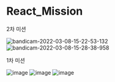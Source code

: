 # React_Mission
2차 미션

  ![bandicam-2022-03-08-15-22-53-132](https://user-images.githubusercontent.com/74793591/157180156-6cf0b351-988d-45b1-a033-dc1183e76b53.gif)
  ![bandicam-2022-03-08-15-28-38-958](https://user-images.githubusercontent.com/74793591/157180181-fc401fa6-1647-4e3e-913a-2b10f460c6fd.gif)

1차 미션
 
  ![image](https://user-images.githubusercontent.com/74793591/154987537-b4609d75-1375-4213-8155-86fbd9885243.png)
  ![image](https://user-images.githubusercontent.com/74793591/154987579-4dbb2993-84e6-4665-8b8a-919a2792290f.png)
  ![image](https://user-images.githubusercontent.com/74793591/154987608-9bc13915-167a-451f-bc2d-ff9d09878c91.png)
